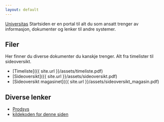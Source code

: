 ```yaml
---
layout: default
---
```


[Universitas](http://universitas.no) Startsiden er en portal til alt du som ansatt trenger av informasjon, dokumenter og lenker til andre systemer.

## Filer
Her finner du diverse dokumenter du kanskje trenger. Alt fra timelister til sideoversikt.

- [Timeliste]({{ site.url }}/assets/timeliste.pdf)
- [Sideoversikt]({{ site.url }}/assets/sideoversikt.pdf)
- [Sideoversikt magasinet]({{ site.url }}/assets/sideoversikt_magasin.pdf)

## Diverse lenker
- [Prodsys](http://oldwww.universitas.uio.no/admin/produser/)
- [kildekoden for denne siden](https://github.com/universitas/universitas.github.io)
